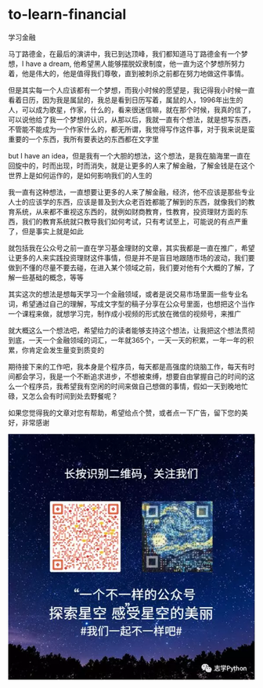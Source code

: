 # to-learn-financial
学习金融

马丁路德金，在最后的演讲中，我已到达顶峰，我们都知道马丁路德金有一个梦想，I have a dream, 他希望黑人能够摆脱奴隶制度，他一直为这个梦想所努力着，他是伟大的，他是值得我们尊敬，直到被刺杀之前都在努力地做这件事情。

但是其实每一个人应该都有一个梦想，而我小时候的愿望是，我记得我小时候一直看着日历，因为我是属鼠的，我总是看到日历写着，属鼠的人，1996年出生的人，可以成为歌星，作家，什么的，看来很迷信嘛，就在那个时候，我真的信了，可以说他给了我一个梦想的认识，从那以后，我就一直有个想法，就是想写东西，不管能不能成为一个作家什么的，都无所谓，我觉得写作这件事，对于我来说是蛮重要的一个东西，我所有要表达的东西都在文字里

but I have  an idea，但是我有一个大胆的想法，这个想法，是我在脑海里一直在回旋中的，时而出现，时而消失，就是让更多的人来了解金融，了解金钱是在这个世界上是如何运作的，是如何影响我们的人生的


我一直有这种想法，一直想要让更多的人来了解金融，经济，他不应该是那些专业人士的应该学的东西，应该是普及到大众老百姓都能了解到的东西，就像我们的教育系统，从来都不重视这东西的，就例如财商教育，性教育，投资理财方面的东西，我们的教育系统就只教导我们如何考试，只有考试至上，可能说的有点严重了，但是事实上就是如此

就包括我在公众号之前一直在学习基金理财的文章，其实我都是一直在推广，希望让更多的人来实践投资理财这件事情，但是并不是盲目地跟随市场的波动，我们要做到不懂的尽量不要去碰，在进入某个领域之前，我们要对他有个大概的了解，了解一些基础的概念，等等

其实这次的想法是想每天学习一个金融领域，或者是说交易市场里面一些专业名词，希望通过自己的理解，写成文字型的稿子分享在公众号里面，也想把这个当作一个课程来做，就想学习完，制作成小视频的形式放在微信的视频号，来推广


就大概这么一个想法吧，希望给力的读者能够支持这个想法，让我把这个想法贯彻到底，一天一个金融领域的词汇，一年就365个，一天一天的积累，一年一年的积累，你肯定会发生量变到质变的

期待接下来的工作吧，我本身是个程序员，每天都是高强度的烧脑工作，每天有时间都会学习，我是一个不断追求进步，不想被束缚，想要自由掌握自己的时间的这么一个程序员，我希望我有空闲的时间来做自己想做的事情，假如一天到晚地忙碌，又怎么会有时间到处去野餐呢？

如果您觉得我的文章对您有帮助，希望给点个赞，或者点一下广告，留下您的美好，非常感谢

![](./coder.png)
